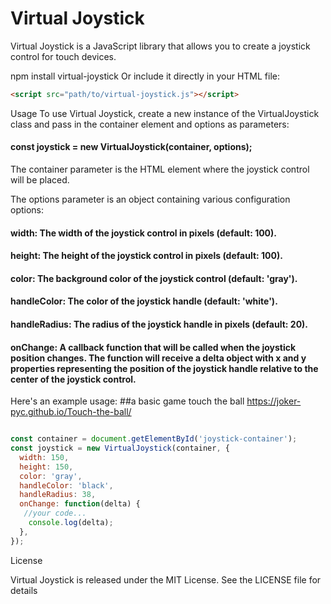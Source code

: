# Virtual Joystick

Virtual Joystick is a JavaScript library that allows you to create a joystick control for touch devices.

npm install virtual-joystick
Or include it directly in your HTML file:

```html
<script src="path/to/virtual-joystick.js"></script>
```

Usage
To use Virtual Joystick, create a new instance of the VirtualJoystick class and pass in the container element and options as parameters:

#### const joystick = new VirtualJoystick(container, options);
The container parameter is the HTML element where the joystick control will be placed.

The options parameter is an object containing various configuration options:

#### width: The width of the joystick control in pixels (default: 100).
#### height: The height of the joystick control in pixels (default: 100).
#### color: The background color of the joystick control (default: 'gray').
#### handleColor: The color of the joystick handle (default: 'white').
#### handleRadius: The radius of the joystick handle in pixels (default: 20).
#### onChange: A callback function that will be called when the joystick position changes. The function will receive a delta object with x and y properties representing the position of the joystick handle relative to the center of the joystick control.


Here's an example usage:
##a basic game touch the ball
https://joker-pyc.github.io/Touch-the-ball/

```javascript

const container = document.getElementById('joystick-container');
const joystick = new VirtualJoystick(container, {
  width: 150,
  height: 150,
  color: 'gray',
  handleColor: 'black',
  handleRadius: 38,
  onChange: function(delta) {
   //your code... 
    console.log(delta);
  },
});

```


License


Virtual Joystick is released under the MIT License. See the LICENSE file for details
